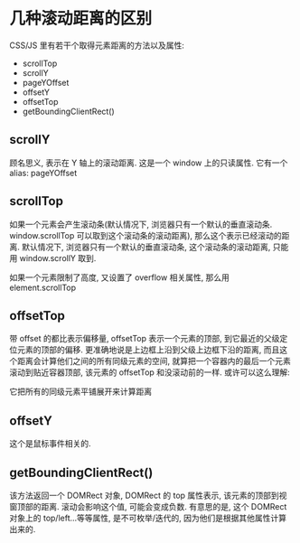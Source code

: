 # 几种滚动距离的区别

CSS/JS 里有若干个取得元素距离的方法以及属性:

- scrollTop
- scrollY
- pageYOffset
- offsetY
- offsetTop
- getBoundingClientRect()

## scrollY

顾名思义, 表示在 Y 轴上的滚动距离. 这是一个 window 上的只读属性. 它有一个 alias: pageYOffset

## scrollTop

如果一个元素会产生滚动条(默认情况下, 浏览器只有一个默认的垂直滚动条. window.scrollTop 可以取到这个滚动条的滚动距离), 那么这个表示已经滚动的距离.
默认情况下, 浏览器只有一个默认的垂直滚动条, 这个滚动条的滚动距离, 只能用 window.scrollY 取到.

如果一个元素限制了高度, 又设置了 overflow 相关属性, 那么用 element.scrollTop


## offsetTop

带 offset 的都比表示偏移量, offsetTop 表示一个元素的顶部, 到它最近的父级定位元素的顶部的偏移. 更准确地说是上边框上沿到父级上边框下沿的距离, 而且这个距离会计算他们之间的所有同级元素的空间, 就算把一个容器内的最后一个元素滚动到贴近容器顶部, 该元素的 offsetTop 和没滚动前的一样. 或许可以这么理解:

它把所有的同级元素平铺展开来计算距离

## offsetY

这个是鼠标事件相关的.

## getBoundingClientRect()

该方法返回一个 DOMRect 对象, DOMRect 的 top 属性表示, 该元素的顶部到视窗顶部的距离. 滚动会影响这个值, 可能会变成负数. 有意思的是, 这个 DOMRect 对象上的 top/left...等等属性, 是不可枚举/迭代的, 因为他们是根据其他属性计算出来的.
